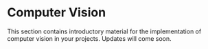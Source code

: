 # Computer Vision
This section contains introductory material for the implementation of computer vision in your projects. Updates will come soon.
